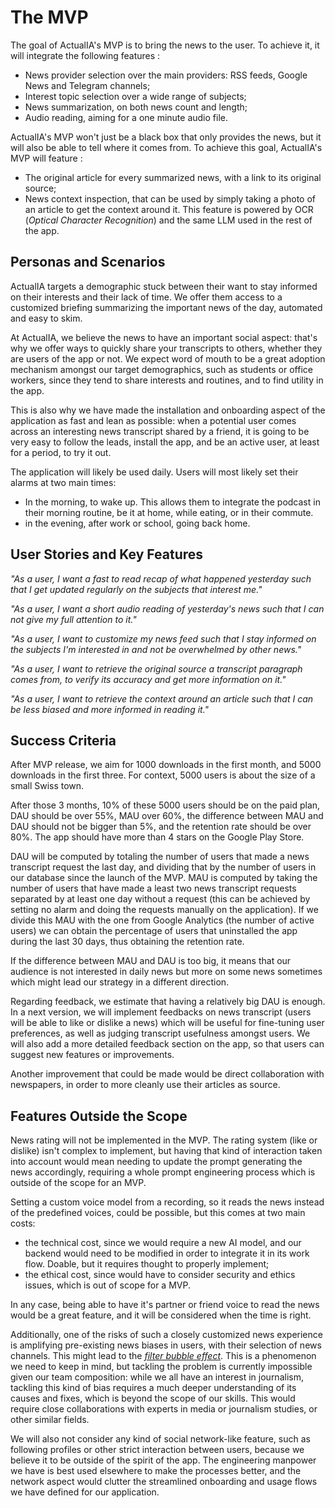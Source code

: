 # The MVP

The goal of ActualIA's MVP is to bring the news to the user. To achieve it, it will integrate the following features :

- News provider selection over the main providers: RSS feeds, Google News and Telegram channels;
- Interest topic selection over a wide range of subjects;
- News summarization, on both news count and length;
- Audio reading, aiming for a one minute audio file.

ActualIA's MVP won't just be a black box that only provides the news, but it will also be able to tell where it comes from. To achieve this goal, ActualIA's MVP will feature :

- The original article for every summarized news, with a link to its original source;
- News context inspection, that can be used by simply taking a photo of an article to get the context around it. This feature is powered by OCR (*Optical Character Recognition*) and the same LLM used in the rest of the app. 

## Personas and Scenarios

ActualIA targets a demographic stuck between their want to stay informed on their interests and their lack of time. We offer them access to a customized briefing summarizing the important news of the day, automated and easy to skim. 

At ActualIA, we believe the news to have an important social aspect: that's why we offer ways to quickly share your transcripts to others, whether they are users of the app or not. We expect word of mouth to be a great adoption mechanism amongst our target demographics, such as students or office workers, since they tend to share interests and routines, and to find utility in the app. 

This is also why we have made the installation and onboarding aspect of the application as fast and lean as possible: when a potential user comes across an interesting news transcript shared by a friend, it is going to be very easy to follow the leads, install the app, and be an active user, at least for a period, to try it out.

The application will likely be used daily. Users will most likely set their alarms at two main times: 
 - In the morning, to wake up. This allows them to integrate the podcast in their morning routine, be it at home, while eating, or in their commute.
 - in the evening, after work or school, going back home.

## User Stories and Key Features

*"As a user, I want a fast to read recap of what happened yesterday such that I get updated regularly on the subjects that interest me."*

*"As a user, I want a short audio reading of yesterday's news such that I can not give my full attention to it."*

*"As a user, I want to customize my news feed such that I stay informed on the subjects I'm interested in and not be overwhelmed by other news."*

*"As a user, I want to retrieve the original source a transcript paragraph comes from, to verify its accuracy and get more information on it."*

*"As a user, I want to retrieve the context around an article such that I can be less biased and more informed in reading it."*

## Success Criteria

After MVP release, we aim for 1000 downloads in the first month, and 5000 downloads in the first three. For context, 5000 users is about the size of a small Swiss town.

After those 3 months, 10% of these 5000 users should be on the paid plan, DAU should be over 55%, MAU over 60%, the difference between MAU and DAU should not be bigger than 5%, and the retention rate should be over 80%. The app should have more than 4 stars on the Google Play Store.

DAU will be computed by totaling the number of users that made a news transcript request the last day, and dividing that by the number of users in our database since the launch of the MVP. MAU is computed by taking the number of users that have made a least two news transcript requests separated by at least one day without a request (this can be achieved by setting no alarm and doing the requests manually on the application). If we divide this MAU with the one from Google Analytics (the number of active users) we can obtain the percentage of users that uninstalled the app during the last 30 days, thus obtaining the retention rate.

If the difference between MAU and DAU is too big, it means that our audience is not interested in daily news but more on some news sometimes which might lead our strategy in a different direction.

Regarding feedback, we estimate that having a relatively big DAU is enough. In a next version, we will implement feedbacks on news transcript (users will be able to like or dislike a news) which will be useful for fine-tuning user preferences, as well as judging transcript usefulness amongst users. We will also add a more detailed feedback section on the app, so that users can suggest new features or improvements.

Another improvement that could be made would be direct collaboration with newspapers, in order to more cleanly use their articles as source. 

## Features Outside the Scope

News rating will not be implemented in the MVP. The rating system (like or dislike) isn't complex to implement, but having that kind of interaction taken into account would mean needing to update the prompt generating the news accordingly, requiring a whole prompt engineering process which is outside of the scope for an MVP.

Setting a custom voice model from a recording, so it reads the news instead of the predefined voices, could be possible, but this comes at two main costs: 

 - the technical cost, since we would require a new AI model, and our backend would need to be modified in order to integrate it in its work flow. Doable, but it requires thought to properly implement;
 - the ethical cost, since would have to consider security and ethics issues, which is out of scope for a MVP.

In any case, being able to have it's partner or friend voice to read the news would be a great feature, and it will be considered when the time is right.

Additionally, one of the risks of such a closely customized news experience is amplifying pre-existing news biases in users, with their selection of news channels. This might lead to the [*filter bubble effect*](https://en.wikipedia.org/wiki/Filter_bubble). This is a phenomenon we need to keep in mind, but tackling the problem is currently impossible given our team composition: while we all have an interest in journalism, tackling this kind of bias requires a much deeper understanding of its causes and fixes, which is beyond the scope of our skills. This would require close collaborations with experts in media or journalism studies, or other similar fields.

We will also not consider any kind of social network-like feature, such as following profiles or other strict interaction between users, because we believe it to be outside of the spirit of the app. The engineering manpower we have is best used elsewhere to make the processes better, and the network aspect would clutter the streamlined onboarding and usage flows we have defined for our application. 
